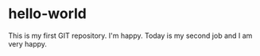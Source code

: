 # hello-world
This is my first GIT repository. I'm happy.
Today is my second job and I am very happy.
